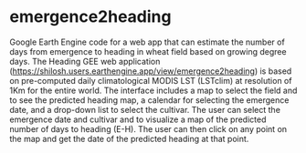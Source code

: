 # emergence2heading
Google Earth Engine code for a web app that can estimate the number of days from emergence to heading in wheat field based on growing degree days.
The Heading GEE web application (https://shilosh.users.earthengine.app/view/emergence2heading) is based on pre-computed daily climatological MODIS LST (LSTclim) at resolution of 1Km for the entire world. The interface includes a map to select the field and to see the predicted heading map, a calendar for selecting the emergence date, and a drop-down list to select the cultivar. The user can select the emergence date and cultivar and to visualize a map of the predicted number of days to heading (E-H). The user can then click on any point on the map and get the date of the predicted heading at that point.
